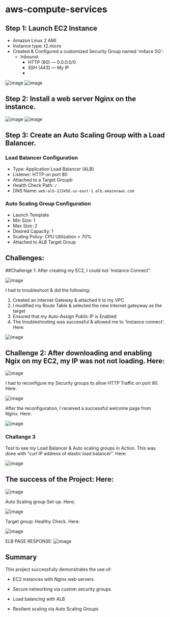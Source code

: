 # aws-compute-services

## Step 1: Launch EC2 Instance

- Amazon Linux 2 AMI
- Instance type: t2.micro
- Created & Configured a customized Security Group named 'm4ace SG':
  - Inbound:
    - HTTP (80) — 0.0.0.0/0
    - SSH (443) — My IP
    - 
![image](https://github.com/user-attachments/assets/b4f95266-9956-48a5-84ef-6fecbfa26882)
![image](https://github.com/user-attachments/assets/75575ba5-1016-4973-9c5a-112d397e5422)

## Step 2: Install a web server Nginx on the instance.

![image](https://github.com/user-attachments/assets/3dcac988-01f5-4382-856a-7c6933b0d920)
![image](https://github.com/user-attachments/assets/df399ade-ceab-453a-9f20-c4b111bc6023)


## Step 3: Create an Auto Scaling Group with a Load Balancer.
 ### Load Balancer Configuration

- Type: Application Load Balancer (ALB)
- Listener: HTTP on port 80
- Attached to a Target Groupb
- Health Check Path: `/`
- DNS Name: `web-alb-123456.us-east-1.elb.amazonaws.com`

### Auto Scaling Group Configuration

- Launch Template
- Min Size: 1
- Max Size: 2
- Desired Capacity: 1
- Scaling Policy: CPU Utilization > 70%
- Attached to ALB Target Group




## Challenges: 

##Challenge 1: After creating my EC2, I could not 'Instance Connect".

![image](https://github.com/user-attachments/assets/b3a79ab3-fe4e-41af-8ac2-5b7723e4d739)

I had to troubleshoot & did the following: 
1. Created an Internet Gateway & attached it to my VPC
2. I modified my Route Table & selected the new Internet gateyway as the target
3. Ensured that my Auto-Assign Public IP is Enabled
4.  The troubleshooting was successful & allowed me to 'Instance connect'. Here:
 
 ![image](https://github.com/user-attachments/assets/14d449a8-f5bd-4754-83c6-b5f86acedd3c)

## Challenge 2: After downloading and enabling Ngix on my EC2, my IP was not not loading. Here:

 ![image](https://github.com/user-attachments/assets/2ab65685-354a-44bf-9b63-001ab8612925)
   
 I had to reconfigure my Security groups to allow HTTP Traffic on port 80. Here:
 
 ![image](https://github.com/user-attachments/assets/de84bfa7-c4c5-4947-a96b-b87b51d3193c)

 After the reconfiguration, I received a successful welcome page from Nginx. Here: 

 
 ![image](https://github.com/user-attachments/assets/183e44af-4e2b-44ec-bf7c-e0c71defc177)


### Challange 3
 Test to see my Load Balancer & Auto scaling groups in Action. This was done with "curl IP address of elastic load balancer". Here: 
 
 ![image](https://github.com/user-attachments/assets/713c67f9-308d-414d-a699-8bd34f281f1b)



## The success of the Project: Here: 

![image](https://github.com/user-attachments/assets/fbec3361-7a93-444e-9997-1bb539251a62)

Auto Scaling group Set-up. Here; 

 ![image](https://github.com/user-attachments/assets/ee74a2f3-ac9b-446d-864a-9d7e5da0ae1c)
 
Target group: Healthy Check. Here:

![image](https://github.com/user-attachments/assets/bb0a5aa9-caaa-40eb-a831-3a1f0a233412)


ELB PAGE RESPONSE:
![image](https://github.com/user-attachments/assets/94ad727e-c823-4815-8e1c-34b82b132ce0)

## Summary
This project successfully demonstrates the use of:

- EC2 instances with Nginx web servers

- Secure networking via custom security groups

- Load balancing with ALB

- Resilient scaling via Auto Scaling Groups


